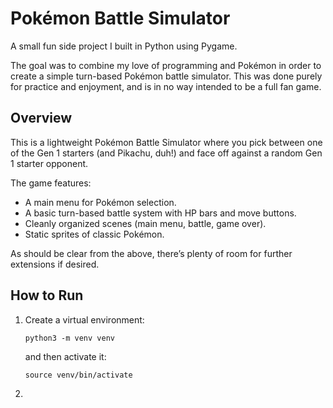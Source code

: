 # Pokémon Battle Simulator
A small fun side project I built in Python using Pygame.  

The goal was to combine my love of programming and Pokémon in order to create a simple turn-based Pokémon battle simulator. This was done purely for practice and enjoyment, and is in no way intended to be a full fan game.

## Overview
This is a lightweight Pokémon Battle Simulator where you pick between one of the Gen 1 starters (and Pikachu, duh!) and face off against a random Gen 1 starter opponent.

The game features:
- A main menu for Pokémon selection.
- A basic turn-based battle system with HP bars and move buttons.
- Cleanly organized scenes (main menu, battle, game over).
- Static sprites of classic Pokémon.

As should be clear from the above, there’s plenty of room for further extensions if desired.

## How to Run
1. Create a virtual environment:
   ```
   python3 -m venv venv
   ```
   and then activate it:
   ```
   source venv/bin/activate
   ```
2. 

